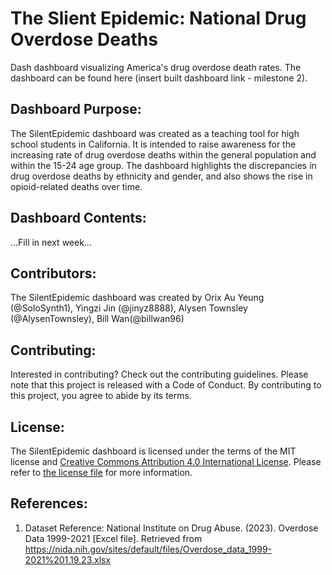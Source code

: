 # The Slient Epidemic: National Drug Overdose Deaths
Dash dashboard visualizing America's drug overdose death rates. The dashboard can be found here (insert built dashboard link - milestone 2).

## Dashboard Purpose: 
The SilentEpidemic dashboard was created as a teaching tool for high school students in California. It is intended to raise awareness for the increasing rate of drug overdose deaths within the general population and within the 15-24 age group. The dashboard highlights the discrepancies in drug overdose deaths by ethnicity and gender, and also shows the rise in opioid-related deaths over time. 

## Dashboard Contents:
...Fill in next week...

## Contributors: 
The SilentEpidemic dashboard was created by Orix Au Yeung (@SoloSynth1), Yingzi Jin (@jinyz8888), Alysen Townsley (@AlysenTownsley), Bill Wan(@billwan96)

## Contributing:
Interested in contributing? Check out the contributing guidelines. Please note that this project is released with a Code of Conduct. By contributing to this project, you agree to abide by its terms.

## License: 
The SilentEpidemic dashboard is licensed under the terms of the MIT license and [Creative Commons Attribution 4.0 International License](https://creativecommons.org/licenses/by/4.0/). Please refer to [the license file](LICENSE) for more information.

## References:
1. Dataset Reference: National Institute on Drug Abuse. (2023). Overdose Data 1999-2021 [Excel file]. Retrieved from https://nida.nih.gov/sites/default/files/Overdose_data_1999-2021%201.19.23.xlsx
